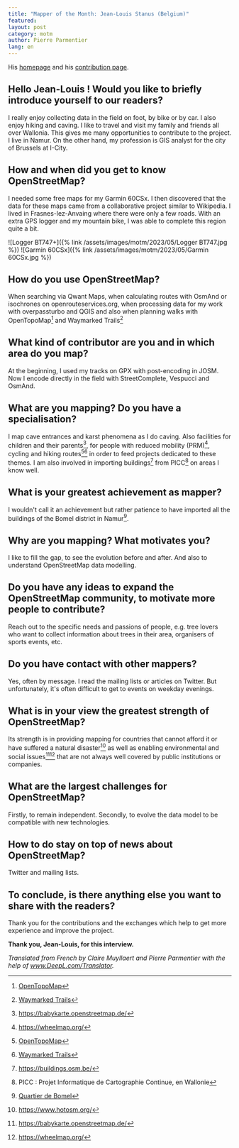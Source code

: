 ```yaml
---
title: "Mapper of the Month: Jean-Louis Stanus (Belgium)"
featured:
layout: post
category: motm
author: Pierre Parmentier
lang: en
---
```


His [homepage](https://www.openstreetmap.org/user/Jean-Louis%20Stanus) and his [contribution page](https://hdyc.neis-one.org/?Jean-Louis%20Stanus).

## Hello Jean-Louis ! Would you like to briefly introduce yourself to our readers?

I really enjoy collecting data in the field on foot, by bike or by car. I also enjoy hiking and caving. I like to travel and visit my family and friends all over Wallonia. This gives me many opportunities to contribute to the project. I live in Namur. On the other hand, my profession is GIS analyst for the city of Brussels at I-City.

## How and when did you get to know OpenStreetMap?

I needed some free maps for my Garmin 60CSx. I then discovered that the data for these maps came from a collaborative project similar to Wikipedia. I lived in Frasnes-lez-Anvaing where there were only a few roads. With an extra GPS logger and my mountain bike, I was able to complete this region quite a bit.

![Logger BT747+]({% link /assets/images/motm/2023/05/Logger BT747.jpg %})
![Garmin 60CSx]({% link /assets/images/motm/2023/05/Garmin 60CSx.jpg %})

## How do you use OpenStreetMap?

When searching via Qwant Maps, when calculating routes with OsmAnd or isochrones on openrouteservices.org, when processing data for my work with overpassturbo and QGIS and also when planning walks with OpenTopoMap[^1] and Waymarked Trails[^2]

## What kind of contributor are you and in which area do you map?

At the beginning, I used my tracks on GPX with post-encoding in JOSM. Now I encode directly in the field with StreetComplete, Vespucci and OsmAnd.

## What are you mapping? Do you have a specialisation?

I map cave entrances and karst phenomena as I do caving. Also facilities for children and their parents[^3], for people with reduced mobility (PRM)[^4], cycling and hiking routes[^1][^2] in order to feed projects dedicated to these themes. I am also involved in importing buildings[^5] from PICC[^6] on areas I know well.

## What is your greatest achievement as mapper?

I wouldn't call it an achievement but rather patience to have imported all the buildings of the Bomel district in Namur[^7].

## Why are you mapping? What motivates you?

I like to fill the gap, to see the evolution before and after. And also to understand OpenStreetMap data modelling.

## Do you have any ideas to expand the OpenStreetMap community, to motivate more people to contribute?

Reach out to the specific needs and passions of people, e.g. tree lovers who want to collect information about trees in their area, organisers of sports events, etc.

## Do you have contact with other mappers?

Yes, often by message. I read the mailing lists or articles on Twitter. But unfortunately, it's often difficult to get to events on weekday evenings.

## What is in your view the greatest strength of OpenStreetMap?

Its strength is in providing mapping for countries that cannot afford it or have suffered a natural disaster[^8] as well as enabling environmental and social issues[^3][^4] that are not always well covered by public institutions or companies.

## What are the largest challenges for OpenStreetMap?

Firstly, to remain independent. Secondly, to evolve the data model to be compatible with new technologies.

## How to do stay on top of news about OpenStreetMap?

Twitter and mailing lists.

## To conclude, is there anything else you want to share with the readers?

Thank you for the contributions and the exchanges which help to get more experience and improve the project.

**Thank you, Jean-Louis, for this interview.**

*Translated from French by Claire Muyllaert and Pierre Parmentier with the help of www.DeepL.com/Translator.*

[^1]: [OpenTopoMap](https://opentopomap.org)

[^2]: [Waymarked Trails](https://waymarkedtrails.org/)

[^3]: <https://babykarte.openstreetmap.de/>

[^4]: <https://wheelmap.org/>

[^5]: <https://buildings.osm.be/>

[^6]: PICC : Projet Informatique de Cartographie Continue, en Wallonie

[^7]: [Quartier de Bomel](https://www.openstreetmap.org/#map=17/50.47237/4.86082)

[^8]: <https://www.hotosm.org/>
